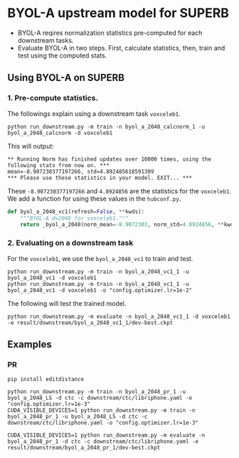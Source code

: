 # BYOL-A upstream model for SUPERB

- BYOL-A reqires normalization statistics pre-computed for each downstream tasks.
- Evaluate BYOL-A in two steps. First, calculate statistics, then, train and test using the computed stats.

## Using BYOL-A on SUPERB

### 1. Pre-compute statistics.

The followings explain using a downstream task `voxceleb1`.

    python run_downstream.py -m train -n byol_a_2048_calcnorm_1 -u byol_a_2048_calcnorm -d voxceleb1

This will output:

    ** Running Norm has finished updates over 10000 times, using the following stats from now on. ***
    mean=-8.907230377197266, std=4.892485618591309
    *** Please use these statistics in your model. EXIT... ***

These `-8.907230377197266` and `4.8924856` are the statistics for the `voxceleb1`. We add a function for using these values in the `hubconf.py`.

```python
def byol_a_2048_vc1(refresh=False, **kwds):
    """BYOL-A d=2048 for voxceleb1."""
    return _byol_a_2048(norm_mean=-8.9072303, norm_std=4.8924856, **kwds)
```

### 2. Evaluating on a downstream task

For the `voxceleb1`, we use the `byol_a_2048_vc1` to train and test.

    python run_downstream.py -m train -n byol_a_2048_vc1_1 -u byol_a_2048_vc1 -d voxceleb1
    python run_downstream.py -m train -n byol_a_2048_vc1_1 -u byol_a_2048_vc1 -d voxceleb1 -o "config.optimizer.lr=1e-2"

The following will test the trained model.

    python run_downstream.py -m evaluate -n byol_a_2048_vc1_1 -d voxceleb1 -e result/downstream/byol_a_2048_vc1_1/dev-best.ckpt


## Examples

### PR

    pip install editdistance

    python run_downstream.py -m train -n byol_a_2048_pr_1 -u byol_a_2048_LS -d ctc -c downstream/ctc/libriphone.yaml -o "config.optimizer.lr=1e-3"
    CUDA_VISIBLE_DEVICES=1 python run_downstream.py -m train -n byol_a_2048_pr_1 -u byol_a_2048_LS -d ctc -c downstream/ctc/libriphone.yaml -o "config.optimizer.lr=1e-3"

    CUDA_VISIBLE_DEVICES=1 python run_downstream.py -m evaluate -n byol_a_2048_pr_1 -d ctc -c downstream/ctc/libriphone.yaml -e result/downstream/byol_a_2048_pr_1/dev-best.ckpt

